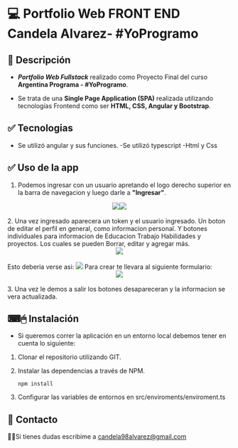 # 💻 Portfolio Web FRONT END Candela Alvarez- #YoProgramo

## 📝 Descripción
- ***Portfolio Web Fullstack*** realizado como Proyecto Final del curso **Argentina Programa - #YoProgramo**.

- Se trata de una **Single Page Application (SPA)** realizada utilizando tecnologías Frontend como ser **HTML, CSS, Angular y Bootstrap**.


## ✅ Tecnologias
- Se utilizó angular y sus funciones.
-Se utilizó typescript
-Html y Css
## ✅ Uso de la app
1. Podemos ingresar con un usuario apretando el logo derecho superior en la barra de navegacion y luego darle a <b>"Ingresar"</b>.
<div align="center">
<img src="https://blogger.googleusercontent.com/img/b/R29vZ2xl/AVvXsEh_gHSzufEm-By7uJoEjsQUZ9XkUcXJgwGW7sflDPBTdVXqhtFXi089pTQM2hsptmWOR2Wdrp-geuxghVxnj5m4pOzaOGmxxyNr4MYauLgTc1RIfXlOUuO2ETIWkAC1_vyL9pLilIzOjauLpiKMP21kMFukUlyprDKQ1uVBa3vd33Hu-iN_P2j9NHmX/s1336/pagina.png"><img src="https://blogger.googleusercontent.com/img/b/R29vZ2xl/AVvXsEjLkro26db8BLZ9AF8kxkpoJOZZ8BNRK0CvdgMC-l-Ud3Dsun0cssiskNAvAuJvkR5Dc_wNlgTBwCZjWs20FM5tx4fNT_FLHvOsASJTfzD8jzsyLZWnB6swGC0mujpkYRtDdfumQAfeC_UnU49Z36AR5etpCNEJsGsxjtGxMtqHJOXorEMqJDiv1r6l/s250/pagina2.png">
</div>
<br>
2. Una vez ingresado aparecera un token y el usuario ingresado. Un boton de editar el perfil en general, como informacion personal. Y botones individuales para informacion de Educacion Trabajo Habilidades y proyectos. Los cuales se pueden Borrar, editar y agregar más.
<div align="center">



<img src="https://blogger.googleusercontent.com/img/b/R29vZ2xl/AVvXsEisJdoiIpnLbOYhGGpkUe7Ibr-MiC4XtVc9ojL0XNep_lZ6ASpC53Tq93U_SdQwYnKKACiE55pk30Cq-q_VDTHPjA35uqlSeyGzHu7iWz-7AOG2k4peTGIOuRe8EYUWgPPY9zmhaqiufa_Yce8ASCrYwoSTngRcqQRxLO_u6NhEYiaNLdYhAAZhVAA3/s470/pagina3.png">
<br> <br></div>
Esto deberia verse asi:
<img src="https://blogger.googleusercontent.com/img/b/R29vZ2xl/AVvXsEhMVk3M71rAEd1tZkjaHj40SJwGVV3SynUks_CwuzlJ8SVkm-hPTOrasF-of78kObnHMp1_INWWdWyGYQ7rSNhxI4DemL94ZgpbkiVmBpiGhf_Kk6XYPhYkP2xX_LA63SS31GRheAHvfOod8HiqVfuVd8K-r3aTXrAXMG-kKsnAWttwTJSe159fDl4z/s815/pagina4.png">
Para crear te llevara al siguiente formulario:
<div align="center">
<img src="https://blogger.googleusercontent.com/img/b/R29vZ2xl/AVvXsEjqBmT9LZH9cZV_bhL-dzYLPpxWeLaZXwsk7E_LJ-iDt6XBExz0mVQoER623jrjl0a3dabJc15lIATSynTZyFYuDNEVs-EegyJe6jU5IBv88bjHqNwYG6dLjXH1pDINrHEPOproEFHHBgrA3UVEcI6OxHMq715wrFxtLArXlCLJcfo9lWzoNo-3p_Xz/s406/pagina5.png">
</div>
<br>
3. Una vez le demos a salir los botones desapareceran y la informacion se vera actualizada.

## ⌨🖱 Instalación
- Si queremos correr la aplicación en un entorno local debemos tener en cuenta lo siguiente: 

1. Clonar el repositorio utilizando GIT.

2. Instalar las dependencias a través de NPM.

    `npm install`

3. Configurar las variables de entornos en src/enviroments/enviroment.ts
## 📩 Contacto
🙋‍♂️Si tienes dudas escribime a candela98alvarez@gmail.com

